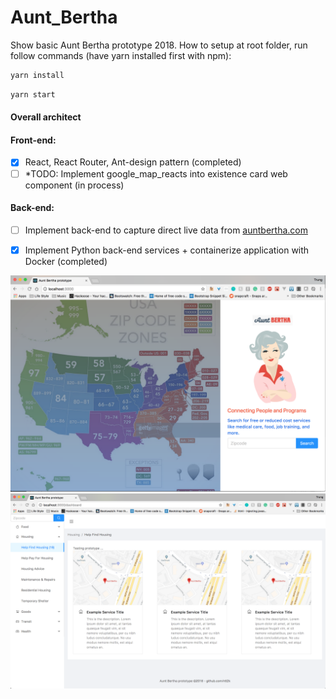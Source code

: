 # Aunt_Bertha

Show basic Aunt Bertha prototype 2018.
How to setup at root folder, run follow commands (have yarn installed first with npm): 

```bash
yarn install
```

```bash
yarn start
```
#### Overall architect
#### Front-end:
- [x] React, React Router, Ant-design pattern (completed)
- [ ] *TODO: Implement google_map_reacts into existence card web component (in process)

#### Back-end:
- [ ] Implement back-end to capture direct live data from [auntbertha.com](http://auntbertha.com "auntbertha.com")
- [x] Implement Python back-end services + containerize application with Docker (completed)



![Screenshot](./frontend/screenshot/firstpage.png)
![Screenshot](./frontend/screenshot/dashboard.png)
